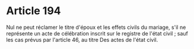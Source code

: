 # Article 194

Nul ne peut réclamer le titre d'époux et les effets civils du mariage, s'il ne représente un acte de célébration inscrit sur le registre de l'état civil ; sauf les cas prévus par l'article 46, au titre Des actes de l'état civil.
